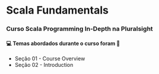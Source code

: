 # Scala Fundamentals
### Curso Scala Programming In-Depth na Pluralsight
#### :computer: Temas abordados durante o curso foram :rocket:
- Seção 01 - Course Overview
- Seção 02 - Introduction
